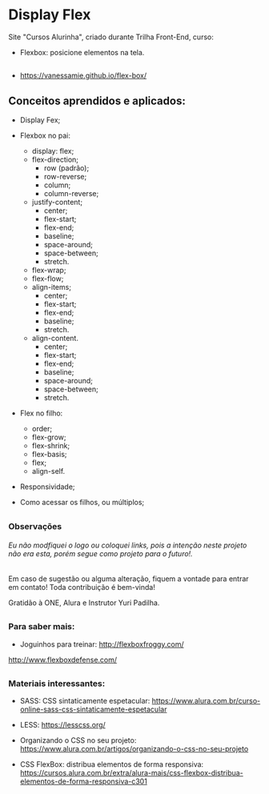 # Display Flex

Site "Cursos Alurinha", criado durante Trilha Front-End, curso:
- Flexbox: posicione elementos na tela.

##

- https://vanessamie.github.io/flex-box/

##

## Conceitos aprendidos e aplicados:

- Display Fex;

- Flexbox no pai:
  - display: flex;
  - flex-direction;
    - row (padrão);
    - row-reverse;
    - column;
    - column-reverse;
  - justify-content;
    - center;
    - flex-start;
    - flex-end;
    - baseline;
    - space-around;
    - space-between;
    - stretch.
  - flex-wrap;
  - flex-flow;
  - align-items;
    - center;
    - flex-start;
    - flex-end;
    - baseline;
    - stretch.
  - align-content.
    - center;
    - flex-start;
    - flex-end;
    - baseline;
    - space-around;
    - space-between;
    - stretch.
  
- Flex no filho:
  - order;
  - flex-grow;
  - flex-shrink;
  - flex-basis;
  - flex;
  - align-self.

- Responsividade;
- Como acessar os filhos, ou múltiplos;

##

### Observações

###### Eu não modfiquei o logo ou coloquei links, pois a intenção neste projeto não era esta, porém segue como projeto para o futuro!.

##

Em caso de sugestão ou alguma alteração, fiquem a vontade para entrar em contato! Toda contribuição é bem-vinda!

Gratidão à ONE, Alura e Instrutor Yuri Padilha.

##

### Para saber mais:

- Joguinhos para treinar:
http://flexboxfroggy.com/

http://www.flexboxdefense.com/

##

### Materiais interessantes:

- SASS: CSS sintaticamente espetacular:
https://www.alura.com.br/curso-online-sass-css-sintaticamente-espetacular

- LESS:
https://lesscss.org/

- Organizando o CSS no seu projeto:
https://www.alura.com.br/artigos/organizando-o-css-no-seu-projeto

- CSS FlexBox: distribua elementos de forma responsiva:
https://cursos.alura.com.br/extra/alura-mais/css-flexbox-distribua-elementos-de-forma-responsiva-c301


